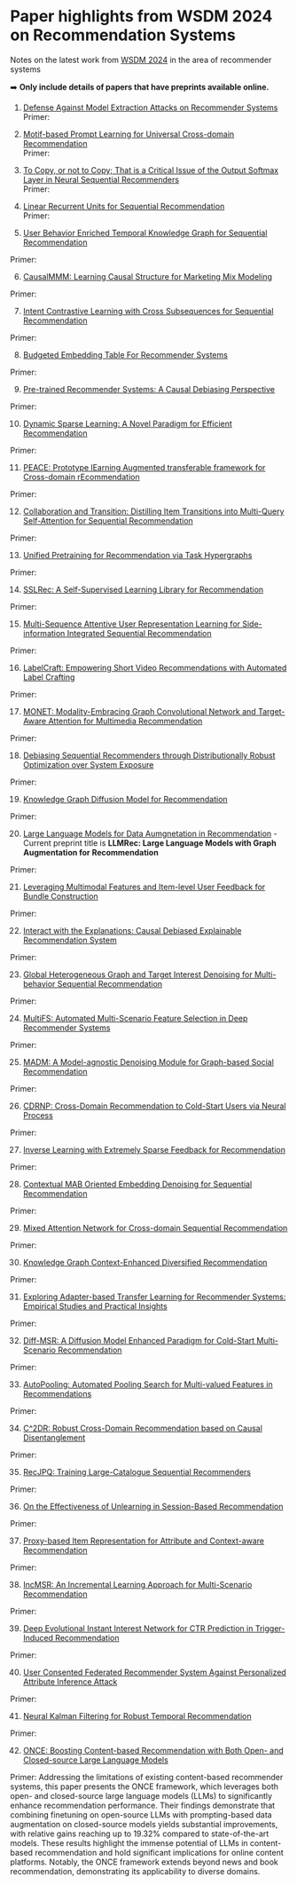 # Paper highlights from WSDM 2024 on Recommendation Systems
Notes on the latest work from [WSDM 2024](https://www.wsdm-conference.org/2024) in the area of recommender systems 

➡️ __Only include details of papers that have preprints available online.__

1. [Defense Against Model Extraction Attacks on Recommender Systems](https://arxiv.org/pdf/2310.16335.pdf)  
Primer:  

2. [Motif-based Prompt Learning for Universal Cross-domain Recommendation](https://arxiv.org/pdf/2310.13303.pdf)  
Primer:

3. [To Copy, or not to Copy; That is a Critical Issue of the Output Softmax Layer in Neural Sequential Recommenders](https://arxiv.org/pdf/2310.14079.pdf)  
Primer:

4. [Linear Recurrent Units for Sequential Recommendation](https://arxiv.org/pdf/2310.02367.pdf)  
Primer:

5. [User Behavior Enriched Temporal Knowledge Graph for Sequential Recommendation]([https://holdenhu.github.io/publications/](https://www.comp.nus.edu.sg/~kanmy/papers/TKGSRec__WSDM__CameraReady_17_Dec__8_2_pages_.pdf))
  
Primer:

6. [CausalMMM: Learning Causal Structure for Marketing Mix Modeling]()

Primer:

7. [Intent Contrastive Learning with Cross Subsequences for Sequential Recommendation](https://arxiv.org/pdf/2310.14318)

Primer:

8. [Budgeted Embedding Table For Recommender Systems](https://arxiv.org/pdf/2310.14884)

Primer:


9. [Pre-trained Recommender Systems: A Causal Debiasing Perspective](https://arxiv.org/pdf/2310.19251)

Primer:


10. [Dynamic Sparse Learning: A Novel Paradigm for Efficient Recommendation](https://arxiv.org/pdf/2402.02855)

Primer:

    
11. [PEACE: Prototype lEarning Augmented transferable framework for Cross-domain rEcommendation](https://arxiv.org/pdf/2312.01916.pdf)

Primer:


12. [Collaboration and Transition: Distilling Item Transitions into Multi-Query Self-Attention for Sequential Recommendation](https://arxiv.org/pdf/2311.01056)

Primer:


13. [Unified Pretraining for Recommendation via Task Hypergraphs](https://arxiv.org/pdf/2310.13286)

Primer:


14. [SSLRec: A Self-Supervised Learning Library for Recommendation](https://arxiv.org/pdf/2308.05697)

Primer:


15. [Multi-Sequence Attentive User Representation Learning for Side-information Integrated Sequential Recommendation]()

Primer:


16. [LabelCraft: Empowering Short Video Recommendations with Automated Label Crafting](https://arxiv.org/pdf/2312.10947)

Primer:


17. [MONET: Modality-Embracing Graph Convolutional Network and Target-Aware Attention for Multimedia Recommendation](https://arxiv.org/pdf/2312.09511)

Primer:


18. [Debiasing Sequential Recommenders through Distributionally Robust Optimization over System Exposure](https://arxiv.org/pdf/2312.07036)

Primer:

19. [Knowledge Graph Diffusion Model for Recommendation](https://github.com/HKUDS/DiffKG)

Primer:

20. [Large Language Models for Data Aumgnetation in Recommendation](https://arxiv.org/pdf/2311.00423.pdf) - Current preprint title is __LLMRec: Large Language Models with Graph Augmentation for Recommendation__

Primer:


21. [Leveraging Multimodal Features and Item-level User Feedback for Bundle Construction](https://arxiv.org/pdf/2310.18770)

Primer:


22. [Interact with the Explanations: Causal Debiased Explainable Recommendation System](https://shuaili8.github.io/publications.html)

Primer:

23. [Global Heterogeneous Graph and Target Interest Denoising for Multi-behavior Sequential Recommendation]()

Primer:

24. [MultiFS: Automated Multi-Scenario Feature Selection in Deep Recommender Systems](https://dgliu.github.io)

Primer:

25. [MADM: A Model-agnostic Denoising Module for Graph-based Social Recommendation]()

Primer:

26. [CDRNP: Cross-Domain Recommendation to Cold-Start Users via Neural Process](https://arxiv.org/pdf/2401.12732)

Primer:

27. [Inverse Learning with Extremely Sparse Feedback for Recommendation](https://arxiv.org/pdf/2311.08302)

Primer:

28. [Contextual MAB Oriented Embedding Denoising for Sequential Recommendation](https://www.lichenliang.net)

Primer:

29. [Mixed Attention Network for Cross-domain Sequential Recommendation](https://arxiv.org/pdf/2311.08272)

Primer:

30. [Knowledge Graph Context-Enhanced Diversified Recommendation](https://arxiv.org/pdf/2310.13253)

Primer:

31. [Exploring Adapter-based Transfer Learning for Recommender Systems: Empirical Studies and Practical Insights](https://arxiv.org/pdf/2305.15036)

Primer:

32. [Diff-MSR: A Diffusion Model Enhanced Paradigm for Cold-Start Multi-Scenario Recommendation](https://wyhwhy.github.io)

Primer:

33. [AutoPooling: Automated Pooling Search for Multi-valued Features in Recommendations]()

Primer:

34. [C^2DR: Robust Cross-Domain Recommendation based on Causal Disentanglement]()

Primer:

35. [RecJPQ: Training Large-Catalogue Sequential Recommenders](https://arxiv.org/pdf/2312.06165)

Primer:


36. [On the Effectiveness of Unlearning in Session-Based Recommendation](https://arxiv.org/pdf/2312.14447.pdf)

Primer:

37. [Proxy-based Item Representation for Attribute and Context-aware Recommendation](https://arxiv.org/pdf/2312.06145)

Primer:

38. [IncMSR: An Incremental Learning Approach for Multi-Scenario Recommendation]()

Primer:

39. [Deep Evolutional Instant Interest Network for CTR Prediction in Trigger-Induced Recommendation]()

Primer:


40. [User Consented Federated Recommender System Against Personalized Attribute Inference Attack](https://arxiv.org/pdf/2312.16203)

Primer:

41. [Neural Kalman Filtering for Robust Temporal Recommendation]()

Primer:

42. [ONCE: Boosting Content-based Recommendation with Both Open- and Closed-source Large Language Models](https://arxiv.org/abs/2305.06566)

Primer: Addressing the limitations of existing content-based recommender systems, this paper presents the ONCE framework, which leverages both open- and closed-source large language models (LLMs) to significantly enhance recommendation performance. Their findings demonstrate that combining finetuning on open-source LLMs with prompting-based data augmentation on closed-source models yields substantial improvements, with relative gains reaching up to 19.32% compared to state-of-the-art models. These results highlight the immense potential of LLMs in content-based recommendation and hold significant implications for online content platforms. Notably, the ONCE framework extends beyond news and book recommendation, demonstrating its applicability to diverse domains.




